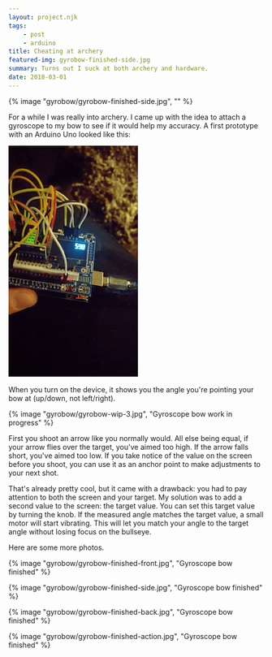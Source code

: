 ```yaml
---
layout: project.njk
tags: 
    - post
    - arduino
title: Cheating at archery
featured-img: gyrobow-finished-side.jpg
summary: Turns out I suck at both archery and hardware.
date: 2018-03-01
---
```


{% image "gyrobow/gyrobow-finished-side.jpg", "" %}


For a while I was really into archery. I came up with the idea to attach a gyroscope to my bow to see if it would help my accuracy. A first prototype with an Arduino Uno looked like this:

![](/img/gyrobow/gyrobow-wip.gif)


When you turn on the device, it shows you the angle you're pointing your bow at (up/down, not left/right).

{% image "gyrobow/gyrobow-wip-3.jpg", "Gyroscope bow work in progress" %}


First you shoot an arrow like you normally would. All else being equal, if your arrow flies over the target, you've aimed too high. If the arrow falls short, you've aimed too low. If you take notice of the value on the screen before you shoot, you can use it as an anchor point to make adjustments to your next shot. 

That's already pretty cool, but it came with a drawback: you had to pay attention to both the screen and your target. My solution was to add a second value to the screen: the target value. You can set this target value by turning the knob. If the measured angle matches the target value, a small motor will start vibrating. This will let you match your angle to the target angle without losing focus on the bullseye.


Here are some more photos.

{% image "gyrobow/gyrobow-finished-front.jpg", "Gyroscope bow finished" %}

{% image "gyrobow/gyrobow-finished-side.jpg", "Gyroscope bow finished" %}

{% image "gyrobow/gyrobow-finished-back.jpg", "Gyroscope bow finished" %}

{% image "gyrobow/gyrobow-finished-action.jpg", "Gyroscope bow finished" %}